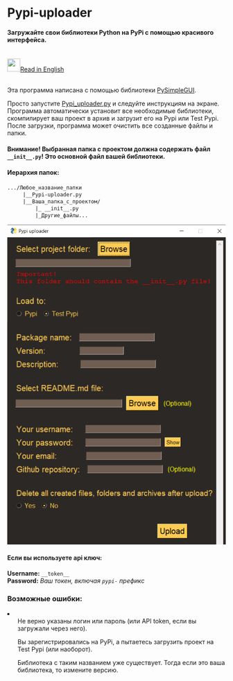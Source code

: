 # Pypi-uploader
#### Загружайте свои библиотеки Python на PyPi с помощью красивого интерфейса.

</br>
<a href="README.md" ><img src="https://emojio.ru/images/twitter-64/1f1fa-1f1f8.png" width="30" height="30"></img>Read in English</a>
</br></br>

Эта программа написана с помощью библиотеки <a href="https://pypi.org/project/PySimpleGUI/">PySimpleGUI</a>.

Просто запустите <a href="Pypi_uploader.py">Pypi_uploader.py</a> и следуйте инструкциям на экране.</br>
Программа автоматически установит все необходимые библиотеки, скомпилирует ваш проект в архив и загрузит его на Pypi или Test Pypi.</br>
После загрузки, программа может очистить все созданные файлы и папки.

#### Внимание! Выбранная папка с проектом должна содержать файл ```__init__.py```! Это основной файл вашей библиотеки.

#### Иерархия папок:
```
.../Любое_название_папки
     |__Pypi-uploader.py
     |__Ваша_папка_с_проектом/
         |_ __init__.py
         |_Другие_файлы...
```
<img src="Image.png"></img>

#### Если вы используете api ключ:

**Username:** ```__token__``` </br>
**Password:** *Ваш токен, включая ```pypi-``` префикс*

### Возможные ошибки:
<li>
     <ol>Не верно указаны логин или пароль (или API token, если вы загружали через него).</ol>
     <ol>Вы зарегистрировались на PyPi, а пытаетесь загрузить проект на Test Pypi (или наоборот).</ol>
     <ol>Библиотека с таким названием уже существует. Тогда если это ваша библиотека, то измените версию.</ol>
</li>
